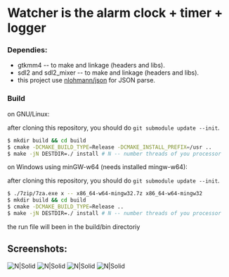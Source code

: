 # Watcher is the alarm clock + timer + logger

### Dependies:
- gtkmm4 -- to make and linkage (headers and libs).
- sdl2 and sdl2_mixer -- to make and linkage (headers and libs).
- this project use [nlohmann/json](https://github.com/nlohmann/json/tree/eb7376bb131a4b19a5fc6aacfd046fd298cd0119) for JSON parse.

### Build
on GNU/Linux:

after cloning this repository, you should do `git submodule update --init`.

```bash
$ mkdir build && cd build
$ cmake -DCMAKE_BUILD_TYPE=Release -DCMAKE_INSTALL_PREFIX=/usr ..
$ make -jN DESTDIR=./ install # N -- number threads of you processor
```

on Windows using minGW-w64 (needs installed mingw-w64):

after cloning this repository, you should do `git submodule update --init`.

```bash
$ ./7zip/7za.exe x -- x86_64-w64-mingw32.7z x86_64-w64-mingw32
$ mkdir build && cd build
$ cmake -DCMAKE_BUILD_TYPE=Release ..
$ make -jN DESTDIR=./ install # N -- number threads of you processor
```

the run file will been in the build/bin directoriy


## Screenshots:
![N|Solid](https://i.imgur.com/7WBBTGd.png)
![N|Solid](https://i.imgur.com/3r9vGhS.png)
![N|Solid](https://i.imgur.com/pdykep1.png)
![N|Solid](https://i.imgur.com/GpxHrQ9.png)
